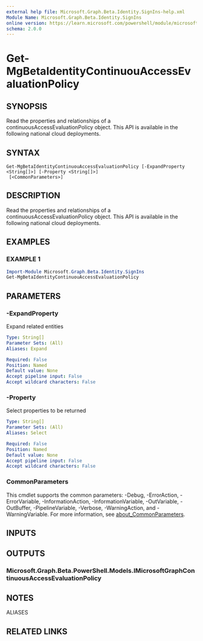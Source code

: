 ```yaml
---
external help file: Microsoft.Graph.Beta.Identity.SignIns-help.xml
Module Name: Microsoft.Graph.Beta.Identity.SignIns
online version: https://learn.microsoft.com/powershell/module/microsoft.graph.beta.identity.signins/get-mgbetaidentitycontinuouaccessevaluationpolicy
schema: 2.0.0
---
```


# Get-MgBetaIdentityContinuouAccessEvaluationPolicy

## SYNOPSIS
Read the properties and relationships of a continuousAccessEvaluationPolicy object.
This API is available in the following national cloud deployments.

## SYNTAX

```
Get-MgBetaIdentityContinuouAccessEvaluationPolicy [-ExpandProperty <String[]>] [-Property <String[]>]
 [<CommonParameters>]
```

## DESCRIPTION
Read the properties and relationships of a continuousAccessEvaluationPolicy object.
This API is available in the following national cloud deployments.

## EXAMPLES

### EXAMPLE 1
```powershell
Import-Module Microsoft.Graph.Beta.Identity.SignIns
Get-MgBetaIdentityContinuouAccessEvaluationPolicy
```

## PARAMETERS

### -ExpandProperty
Expand related entities

```yaml
Type: String[]
Parameter Sets: (All)
Aliases: Expand

Required: False
Position: Named
Default value: None
Accept pipeline input: False
Accept wildcard characters: False
```

### -Property
Select properties to be returned

```yaml
Type: String[]
Parameter Sets: (All)
Aliases: Select

Required: False
Position: Named
Default value: None
Accept pipeline input: False
Accept wildcard characters: False
```

### CommonParameters
This cmdlet supports the common parameters: -Debug, -ErrorAction, -ErrorVariable, -InformationAction, -InformationVariable, -OutVariable, -OutBuffer, -PipelineVariable, -Verbose, -WarningAction, and -WarningVariable. For more information, see [about_CommonParameters](http://go.microsoft.com/fwlink/?LinkID=113216).

## INPUTS

## OUTPUTS

### Microsoft.Graph.Beta.PowerShell.Models.IMicrosoftGraphContinuousAccessEvaluationPolicy
## NOTES

ALIASES

## RELATED LINKS
